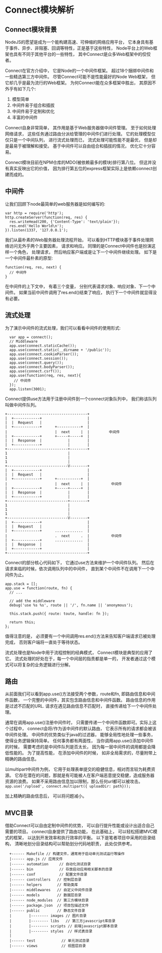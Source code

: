 Connect模块解析
===============

Connect模块背景
--------------

  NodeJS的愿望是成为一个能构建高速、可伸缩的网络应用平台， 它本身具有基于事件、异步、非阻塞、回调等特性，正是基于这些特性， Node平台上的Web框架也具有不同于其他平台的一些特性， 其中Connect是众多Web框架中的佼佼者。
  
  Connect在官方介绍中， 它是Node的一个中间件框架。 超过18个捆绑中间件和一些精选第三方中间件。 尽管Connect可能不是性能最好的Node Web框架， 但它却几乎是最为流行的Web框架。 为何Connect能在众多框架中胜出， 其原因不外乎有如下几个:
  1. 模型简单
  2. 中间件易于组合和插拔
  3. 中间件易于定制和优化
  4. 丰富的中间件

  Connect自身非常简单， 其作用是基于Web服务器做中间件管理。 至于如何处理网络请求， 这些任务通过路由分派给管理的中间件们进行处理。 它的处理模型仅仅只是一个中间队列， 进行流式处理而已， 流式处理可能性能不是最优， 但是却是最易于被理解和接受。 基于中间件可以自由组合和插拔的情况， 优化它十分容易。
  
  Connect模块目前在NPM仓库的MDO(被依赖最多的模块)排行第八位。 但这并没有真实反映出它的价值， 因为排行第五位的express框架实际上是依赖connect创建而成的。 
  
中间件
------

  让我们回顾下node最简单的web服务器是如何编写的:
```
var http = require('http');
http.createServer(function(req, res) {
  res.writeHead(200, {'Content-Type': 'text/plain'});
  res.end('Hello World\n');
}).listen(1337, '127.0.0.1');
```

  我们从最朴素的Web服务器处理流程开始， 可以看到HTTP模块基于事件处理网络访问无外乎两个主要因素， 请求和响应。 同理的是Connect中间件也是扮演这样一个角色， 处理请求， 然后响应客户端或是让下一个中间件继续处理。 如下是一个中间件最朴素的原型:
```
function(req, res, next) {
  // 中间件
}
```

  在中间件的上下文中， 有着三个变量， 分别代表请求对象、响应对象、下一个中间件。 如果当前中间件调用了res.end()结束了响应， 执行下一个中间件就显得没有必要。
  
流式处理
----------
  为了演示中间件的流式处理，我们可以看看中间件的使用形式:
```
  var app = connect();
  // Middleware
  app.use(connect.staticCache());
  app.use(connect.static(__dirname + '/public'));
  app.use(connect.cookieParser());
  app.use(connect.session());
  app.use(connect.query());
  app.use(connect.bodyParser());
  app.use(connect.csrf());
  app.use(function(req, res, next){
    // 中间件
  });
  app.listen(3001);
```

  Connect提供use方法用于注册中间件到一个connect对象队列中， 我们称该队列叫做中间件队列。
  
```
+-------------------------------------+
|  +------------+                     |
|  |  Request   |                     |
|  +------------+      +-----------+  |
|                      |  next     |  |         中间件
|  +------------+      +-----+-----+  |
|  |  Response  |            |        |
|  +------------+            |        |
+----------------------------+--------+
1                            |
1                            |
1                            |
+----------------------------V--------+
|  +------------+                     |
|  |  Request   |                     |
|  +------------+      +-----------+  |
|                      |  next     |  |          中间件
|  +------------+      +-----+-----+  |
|  |  Response  |            |        |
|  +------------+            |        |
+----------------------------+--------+
1                            |
1                            |
1                            |
+----------------------------V--------+
|  +------------+                     |
|  |  Request   |                     |
|  +------------+      .............  |
|                      .  next     .  |          中间件
|  +------------+      .............  |
|  |  Response  |                     |
|  +------------+                     |
+-------------------------------------+
```

  Connect的部分核心代码如下， 它通过use方法来维护一个中间件队列。 然后在请求来临的时候，依次调用队列中的中间件， 直到某个中间件不在调用下一个中间件为止。
```
app.stack = [];
app.use = function(route, fn) {
  // ...
  
  // add the middleware
  debug('use %s %s', route || '/', fn.name || 'anonymous');
  
  this.stack.push({ route: toute, handle: fn });
  
  return this;
};
```
  值得注意的是， 必须要有一个中间调用res.end()方法来告知客户端请求已被处理完成， 否则客户端将一直处于等待状态。
  
  流式处理也是Node中用于流程控制的经典模式， Connect模块是典型的应用了它。 流式处理的好处在于，每一个中间层的指责都是单一的， 开发者通过这个模式可以将复杂的业务逻辑进行分解。
  
路由
------
  从前面我们可以看到app.use()方法接受两个参数，route和fn, 即路由信息和中间件函数， 一个完整的中间件，其实包含路由信息和中间件函数。 路由信息的作用是过滤不匹配的URL. 请求在遇见路由信息不匹配时， 直接传递给下一个中间件处理。
  
  通常在调用app.use()注册中间件时， 只需要传递一个中间件函数即可。实际上这个过程中， connect会将/作为该中间件的默认路由， 它表示所有的请求都会被该中间件处理。 中间件的优势类似于java的过滤器， 能够全局性地处理一些事务， 使得业务逻辑保持简单。 任何事务都有两面性， 当你调用app.use()添加中间件的时候， 需要考虑的是中间件队列是否太长， 因为每一层中间件的调用都是会降低性能的。 为了提高性能， 在添加中间件的时候， 如非全局需求的，尽量附带上精确的路由信息。
  
  以multipart中间件为例， 它用于处理表单提交的稳健信息，相对而言较为耗费资源。 它存在潜在的问题，那就是有可能被人在客户端恶意提交稳健，造成服务器资源的浪费。 如果不采用路由信息加以限制，那么任何url都可以被攻击。
  `app.use('/upload', connect.multipart({ uploadDir: path}));`
  
  加上精确的路由信息后， 可以将问题减小。
  
MVC目录
-------
  借助Connect可以自由定制中间件的优势， 可以自行提升性能或设计出适合自己需要的项目。 connect自身提供了路由功能， 在此基础上， 可以轻松搭建MVC模式的框架， 以达到开发效率和执行效率的平衡。 以下是笔者项目中采用的目录结构， 清晰地划分目录结构可以帮助划分代码地职责， 此处仅供参考。
```
  +------ Makefile // 构建文件，通常用于启动单元测试运行等操作
  |------ app.js // 应用文件
  |------ automation     // 自动化测试目录
  |------ bin            // 存放启动应用相关脚本的目录
  |------ conf           // 配置文件目录
  |------ controllers   // 控制层目录
  |------ helpers       // 帮助类库
  |------ middlewares   // 自定义中间件目录
  |------ models        // 数据层目录
  |------ node_modules  // 第三方模块目录
  |------ package.json  // 项目包描述文件
  |------ public        // 静态文件目录
  |        |-------- images // 图片目录
  |        |-------- libs   // 第三方javascript库目录
  |        |-------- scripts // 前端javascript脚本目录
  |        |-------- styles  // 样式表目录
  |
  |------ test            // 单元测试目录
  |------ views           // 视图层目录
```
